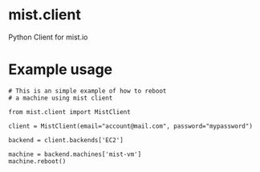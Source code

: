 mist.client
===========

Python Client for mist.io

Example usage
===========

```
# This is an simple example of how to reboot
# a machine using mist client

from mist.client import MistClient

client = MistClient(email="account@mail.com", password="mypassword")

backend = client.backends['EC2']

machine = backend.machines['mist-vm']
machine.reboot()
```
